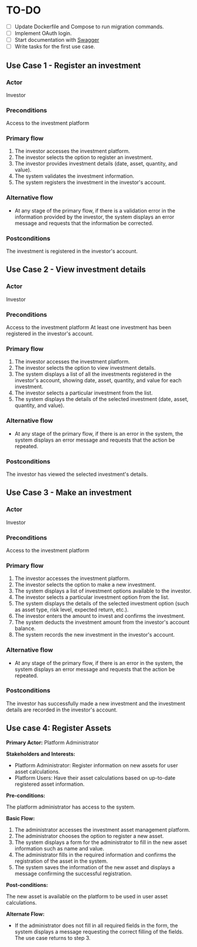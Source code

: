 
# TO-DO

- [ ] Update Dockerfile and Compose to run migration commands.
- [ ] Implement OAuth login.
- [ ] Start documentation with [Swagger](https://swagger.io/blog/api-development/automatically-generating-swagger-specifications-wi/)
- [ ] Write tasks for the first use case.

## Use Case 1 - Register an investment

### Actor
Investor

### Preconditions
Access to the investment platform

### Primary flow
1. The investor accesses the investment platform.
2. The investor selects the option to register an investment.
3. The investor provides investment details (date, asset, quantity, and value).
4. The system validates the investment information.
5. The system registers the investment in the investor's account.

### Alternative flow
- At any stage of the primary flow, if there is a validation error in the information provided by the investor, the system displays an error message and requests that the information be corrected.

### Postconditions
The investment is registered in the investor's account.



## Use Case 2 - View investment details

### Actor
Investor

### Preconditions
Access to the investment platform
At least one investment has been registered in the investor's account.

### Primary flow
1. The investor accesses the investment platform.
2. The investor selects the option to view investment details.
3. The system displays a list of all the investments registered in the investor's account, showing date, asset, quantity, and value for each investment.
4. The investor selects a particular investment from the list.
5. The system displays the details of the selected investment (date, asset, quantity, and value).

### Alternative flow
- At any stage of the primary flow, if there is an error in the system, the system displays an error message and requests that the action be repeated.

### Postconditions
The investor has viewed the selected investment's details.


## Use Case 3 - Make an investment

### Actor
Investor

### Preconditions
Access to the investment platform

### Primary flow
1. The investor accesses the investment platform.
2. The investor selects the option to make a new investment.
3. The system displays a list of investment options available to the investor.
4. The investor selects a particular investment option from the list.
5. The system displays the details of the selected investment option (such as asset type, risk level, expected return, etc.).
6. The investor enters the amount to invest and confirms the investment.
7. The system deducts the investment amount from the investor's account balance.
8. The system records the new investment in the investor's account.

### Alternative flow
- At any stage of the primary flow, if there is an error in the system, the system displays an error message and requests that the action be repeated.

### Postconditions
The investor has successfully made a new investment and the investment details are recorded in the investor's account.

## Use case 4: Register Assets

**Primary Actor:** Platform Administrator

**Stakeholders and Interests:**

- Platform Administrator: Register information on new assets for user asset calculations.
- Platform Users: Have their asset calculations based on up-to-date registered asset information.

**Pre-conditions:**

The platform administrator has access to the system.

**Basic Flow:**

1. The administrator accesses the investment asset management platform.
2. The administrator chooses the option to register a new asset.
3. The system displays a form for the administrator to fill in the new asset information such as name and value.
4. The administrator fills in the required information and confirms the registration of the asset in the system.
5. The system saves the information of the new asset and displays a message confirming the successful registration.

**Post-conditions:**

The new asset is available on the platform to be used in user asset calculations.

**Alternate Flow:**

- If the administrator does not fill in all required fields in the form, the system displays a message requesting the correct filling of the fields. The use case returns to step 3.
